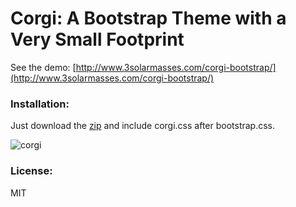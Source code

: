 Corgi: A Bootstrap Theme with a Very Small Footprint
=========

See the demo: [http://www.3solarmasses.com/corgi-bootstrap/](http://www.3solarmasses.com/corgi-bootstrap/)

### Installation: 

Just download the [zip](https://github.com/damian-sowers/corgi-bootstrap/zipball/master) and include corgi.css after bootstrap.css.

![corgi](https://github.com/damian-sowers/boxer-bootstrap/raw/master/img/corgi.png)

### License:

MIT
